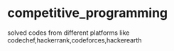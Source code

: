 # competitive_programming
solved codes from different platforms like codechef,hackerrank,codeforces,hackerearth
